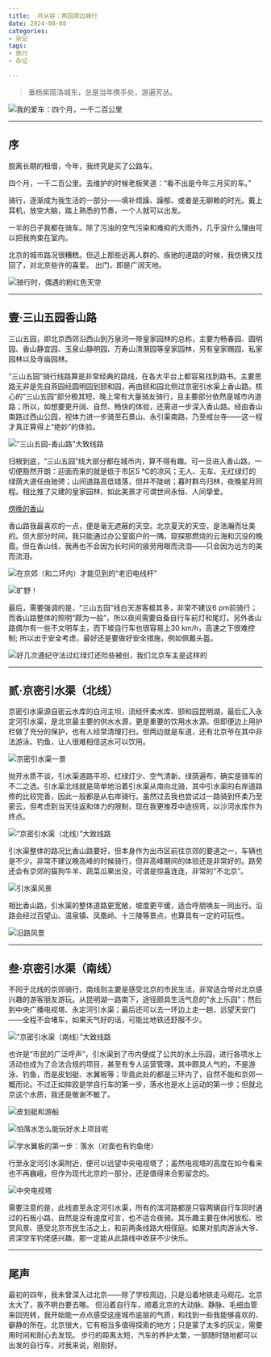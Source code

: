 ```yaml
---
title:  共从容：燕园周边骑行
date: 2024-08-08
categories:
- 杂记
tags:
- 旅行
- 杂记

---
```


> 垂杨紫陌洛城东，总是当年携手处，游遍芳丛。
>

![我的爱车：四个月，一千二百公里](https://raw.githubusercontent.com/DF-Master/yidapicbed/main/2024/202408/202408CYCLE/202408CYCLE00.jpg)


---

<!--more-->

## 序

脱离长期的租借，今年，我终究是买了公路车。

四个月，一千二百公里。去维护的时候老板笑道：“看不出是今年三月买的车。”

骑行，逐渐成为我生活的一部分——填补烦躁、躁郁、或者是无聊赖的时光。戴上耳机，放空大脑，踏上熟悉的节奏，一个人就可以出发。

一半的日子我都在骑车。除了污浊的空气污染和难抑的大雨外，几乎没什么理由可以把我拘束在室内。

北京的城市路况很糟糕。但迈上那些远离人群的、疾驰的道路的时候，我仿佛又找回了，对北京些许的喜爱。
出门，即是广阔天地。

![骑行时，偶遇的粉红色天空](https://raw.githubusercontent.com/DF-Master/yidapicbed/main/2024/202408/202408CYCLE/202408CYCLE01.jpg)


---

## 壹·三山五园香山路

三山五园，即北京西郊沿西山到万泉河一带皇家园林的总称，主要为畅春园、圆明园、香山静宜园、玉泉山静明园、万寿山清漪园等皇家园林，另有皇家赐园、私家园林以及寺庙园林。

“三山五园”骑行线路算是非常经典的路线，在各大平台上都容易找到路书。主要思路无非是先自燕园经圆明园到颐和园，再由颐和园北侧过京密引水渠上香山路。核心的“三山五园”部分极其短，晚上常有大量骑友骑行，且主要部分依然是城市内道路；所以，如想要更开阔、自然、畅快的体验，还需进一步深入香山路。经由香山南路过西山公园，视体力进一步骑至石景山、永引渠南路，乃至戒台寺——这一程才真正算得上“绝妙”的体验。

![“三山五园-香山路”大致线路](https://raw.githubusercontent.com/DF-Master/yidapicbed/main/2024/202408/202408CYCLE/202408CYCLE02.jpg)

归根到底，“三山五园”线大部分都在城市内，算不得有趣。可一旦进入香山路，一切便豁然开朗：迎面而来的就是低于市区5 °C的凉风；无人、无车、无红绿灯的绿荫大道任由驰骋；山间道路高低错落，但并不陡峭；暮时群鸟归林，夜晚星月同程。相比推了又建的皇家园林，如此美景才可谓世间永恒、人间挚爱。

[傍晚的香山](https://raw.githubusercontent.com/DF-Master/yidapicbed/main/2024/202408/202408CYCLE/202408CYCLE03.jpg)

香山路我最喜欢的一点，便是毫无遮蔽的天空。北京夏天的天空，是浩瀚而壮美的。但大部分时间，我只能通过办公室窗户的一隅，窥探那燃烧的云海和沉没的晚霞。但在香山线，我再也不会因为长时间的疲劳用眼而流泪——只会因为远方的美而流泪。

![在京郊（和二环内）才能见到的“老旧电线杆”](https://raw.githubusercontent.com/DF-Master/yidapicbed/main/2024/202408/202408CYCLE/202408CYCLE04.jpg)

![旷野！](https://raw.githubusercontent.com/DF-Master/yidapicbed/main/2024/202408/202408CYCLE/202408CYCLE05.jpg)

最后，需要强调的是，“三山五园”线白天游客极其多，非常不建议6 pm前骑行；而香山路整体的照明“颇为一般”，所以夜间需要自备自行车前灯和尾灯。另外香山路偶尔有一些不文明车主，而下坡自行车也很容易上30 km/h，高速之下很难控制; 所以出于安全考虑，最好还是要做好安全措施，例如佩戴头盔。

![好几次遵纪守法过红绿灯还险些被创，我们北京车主是这样的](https://raw.githubusercontent.com/DF-Master/yidapicbed/main/2024/202408/202408CYCLE/202408CYCLE06.jpg)

---

## 贰·京密引水渠（北线）


京密引水渠源自密云水库的白河主坝，流经怀柔水库、颐和园昆明湖，最后汇入永定河引水渠，是北京最主要的供水水源，更是重要的饮用水水源。但即便边上用护栏做了充分的保护，也有人经常清理打扫，但两边就是车道，还有北京爷在其中非法游泳、钓鱼，让人很难相信这水可以饮用。

![京密引水渠一景](https://raw.githubusercontent.com/DF-Master/yidapicbed/main/2024/202408/202408CYCLE/202408CYCLE07.jpg)

抛开水质不谈，引水渠道路平坦、红绿灯少、空气清新、绿荫遍布，确实是骑车的不二之选。引水渠北线就是简单地沿着引水渠从南向北骑，其中引水渠的右岸道路修的比较完善，因此一般都是从右岸骑行。虽然过去我也尝试过一路骑到怀柔乃至密云，但考虑到当天往返和体力的限制，现在我更推荐中途拐弯，以沙河水库作为终点。


![“京密引水渠（北线）”大致线路](https://raw.githubusercontent.com/DF-Master/yidapicbed/main/2024/202408/202408CYCLE/202408CYCLE08.jpg)

引水渠整体的路况比香山路要好，但本身作为出市区前往京郊的要道之一，车辆也是不少。非常不建议晚高峰的时候骑行，但非高峰期间的体验还是非常好的。路旁还会有京郊的猫狗牛羊、蔬菜瓜果出没，可谓是惊喜连连，非常的“不北京”。

![引水渠风景](https://raw.githubusercontent.com/DF-Master/yidapicbed/main/2024/202408/202408CYCLE/202408CYCLE09.jpg)

相比香山路，引水渠的整体道路更宽敞，坡度更平缓，适合呼朋唤友一同出行。沿路会经过百望山、温泉镇、凤凰岭、十三陵等景点，也算具有一定的可玩性。

![沿路风景](https://raw.githubusercontent.com/DF-Master/yidapicbed/main/2024/202408/202408CYCLE/202408CYCLE10.jpg)

---

## 叁·京密引水渠（南线）

不同于北线的京郊骑行，南线则主要是感受北京的市民生活，非常适合带对北京感兴趣的游客朋友游玩。从昆明湖一路南下，途径颇具生活气息的“水上乐园”；然后到中央广播电视塔、永定河引水渠；最后还可以去一环边上走一趟，远望天安门——全程不会堵车，如果天气好的话，可能比地铁还舒服不少。

![“京密引水渠（南线）”大致线路](https://raw.githubusercontent.com/DF-Master/yidapicbed/main/2024/202408/202408CYCLE/202408CYCLE11.jpg)

也许是“市民的广泛呼声”，引水渠到了市内便成了公共的水上乐园，进行各项水上活动也成为了合法合规的项目，甚至有专人运营管理。其中颇具人气的，不是游泳、钓鱼，而是皮划艇、水翼板等；毕竟此处的都是三环内了，自然不能和京郊一概而论。不过正如摔跤是学自行车的第一步，落水也是水上运动的第一步；但就北京这个水质，我还是敬谢不敏了。

![皮划艇和游船](https://raw.githubusercontent.com/DF-Master/yidapicbed/main/2024/202408/202408CYCLE/202408CYCLE12.jpg)

![怕落水怎么能玩好水上项目呢](https://raw.githubusercontent.com/DF-Master/yidapicbed/main/2024/202408/202408CYCLE/202408CYCLE13.jpg)

![学水翼板的第一步：落水（对面也有钓鱼佬）](https://raw.githubusercontent.com/DF-Master/yidapicbed/main/2024/202408/202408CYCLE/202408CYCLE14.jpg)

行至永定河引水渠附近，便可以远望中央电视塔了；虽然电视塔的高度在如今看来也不再巍峨，但作为现代北京的一部分，还是值得来合影留念的。

![中央电视塔](https://raw.githubusercontent.com/DF-Master/yidapicbed/main/2024/202408/202408CYCLE/202408CYCLE15.jpg)

需要注意的是，此线直至永定河引水渠，所有的滨河路都是只容两辆自行车同时通过的石板小路，自然是没有速度可言，也不适合夜骑。其乐趣主要在休闲放松、欣赏风景、感受北京市民生活之上，和前两条线路大相径庭。如果对肌肉游泳大爷、资深空军钓佬感兴趣，那一定能从此路线中收获不少快乐。


---

## 尾声

最初的四年，我未曾深入过北京——除了学校周边，只是沿着地铁走马观花。北京太大了，我不明白要去哪。
但沿着自行车，顺着北京的大动脉、静脉、毛细血管来回兜转，我开始能一点点感受这座城市底层的气质，和找到一些我能够喜欢的、僻静的所在。北京很大，它有相当多值得探索的地方；只是蒙了太多的灰尘，需要用时间和耐心去发现。
步行的距离太短，汽车的养护太繁，一部随时随地都可以出发的自行车，对我来说，刚刚好。